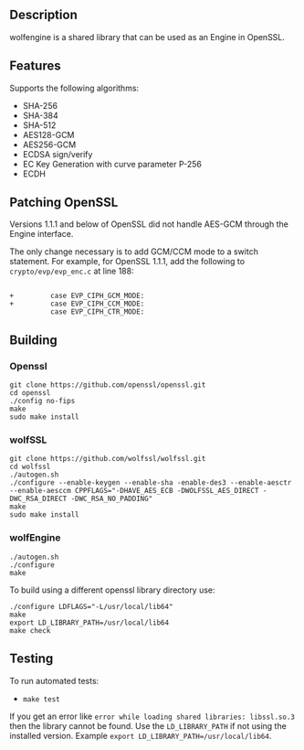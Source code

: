 
## Description

wolfengine is a shared library that can be used as an Engine in OpenSSL.

## Features

Supports the following algorithms:

* SHA-256
* SHA-384
* SHA-512
* AES128-GCM
* AES256-GCM
* ECDSA sign/verify
* EC Key Generation with curve parameter P-256
* ECDH

## Patching OpenSSL

Versions 1.1.1 and below of OpenSSL did not handle AES-GCM through the Engine 
interface.

The only change necessary is to add GCM/CCM mode to a switch statement.
For example, for OpenSSL 1.1.1, add the following to `crypto/evp/evp_enc.c` at
line 188:

```

+         case EVP_CIPH_GCM_MODE:
+         case EVP_CIPH_CCM_MODE:
          case EVP_CIPH_CTR_MODE:
```

## Building

### Openssl

```
git clone https://github.com/openssl/openssl.git
cd openssl
./config no-fips
make
sudo make install
```

### wolfSSL

```
git clone https://github.com/wolfssl/wolfssl.git
cd wolfssl
./autogen.sh
./configure --enable-keygen --enable-sha -enable-des3 --enable-aesctr --enable-aesccm CPPFLAGS="-DHAVE_AES_ECB -DWOLFSSL_AES_DIRECT -DWC_RSA_DIRECT -DWC_RSA_NO_PADDING"
make
sudo make install
```

### wolfEngine

```
./autogen.sh
./configure
make
```

To build using a different openssl library directory use:

```
./configure LDFLAGS="-L/usr/local/lib64"
make
export LD_LIBRARY_PATH=/usr/local/lib64
make check
```

## Testing

To run automated tests:

* `make test`

If you get an error like `error while loading shared libraries: libssl.so.3` then the library cannot be found. Use the `LD_LIBRARY_PATH` if not using the installed version. Example `export LD_LIBRARY_PATH=/usr/local/lib64`.
